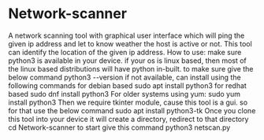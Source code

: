 # Network-scanner
A network scanning tool with graphical user interface which will ping the given ip address and let to know weather the host is active or not. This tool can identify the location of the given ip address.
How to use:
make sure python3 is available in your device. if your os is linux based, then most of the linux based distributions will have python in-built. 
to make sure give the below command
python3 --version
if not available, can install using the following commands 
for debian based
sudo apt install python3
for redhat based
sudo dnf install python3
For older systems using yum:
sudo yum install python3
Then we require tkinter module, cause this tool is a gui. so for that use the below command
sudo apt install python3-tk
Once you clone this tool into your device it will create a directory, redirect to that directory
cd Network-scanner
to start give this command
python3 netscan.py
